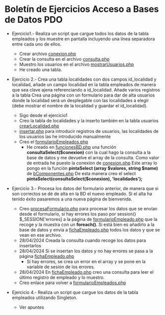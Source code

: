 # Boletín de Ejercicios Acceso a Bases de Datos PDO 

- Ejercicio1.- Realiza un script que cargue todos los datos de la tabla empleados y los muestre en pantalla incluyendo una línea separadora entre cada uno de ellos. 
    - Crear archivo [conexion.php](conexion.php)
    - Crear la consulta en el archivo [consulta.php](consulta.php)
    - Muestro los usuarios en el archivo [mostrarUsuarios.php](mostrarUsuarios.php) 
    - He creado una tabla.


- Ejercicio 2.- Crea una tabla localidades con dos campos id_localidad y localidad, añade un campo localidad en la tabla empleados de manera que sea clave ajena referenciando a id_localidad.  Añade varios registros a la tabla
Crea una página con un formulario para dar de alta usuarios donde la localidad será un desplegable con las localidades a elegir (debe mostrar el nombre de la localidad y guardar el id_localidad).
   - Sigo desde el ejercicio1 
   - Creo la tabla de localidades y la inserto también en la tabla usuarios [crearLocalidad.php](crearLocalidad.php)
   - [insertar.php](insertar.php) para introducir registros de usuarios, las localidades de los usuarios las he introducido manualmente
   - Creo el [formularioEmpleados.php](formularioEmpleado.php)
        - He creado en [funcionesBD.php](funcionesBD.php) una función **consultaSelect(\$conexion)** con la cual hago la consulta a la base de datos y me devuelve el array de la consulta. Como valor de entrada he puesto la conexion de <a href='conexion.php'> conexion.php</a>
        Este array lo pongo en la función **pintaSelect (array \$valores, string \$name)** de [bComponentes.php](libs/bComponentes.php)
        De esta manera creo el select **pintaSelect(consultaSelect($conexion), 'localidades');** 

- Ejercicio 3.- Procesa los datos del formulario anterior, de manera que si son correctos se dé de alta en la BD el nuevo empleado. Si el alta ha tenido éxito pasaremos a una nueva página de bienvenida.
   - Creo <a href="procesaFormulario.php">procesaFormulario.php</a> para procesar los datos que se envían desde el formulario, si hay errores los paso por session() $_SESSION['errores] a la página de [formularioEmpleado.php](formularioEmpleado.php) que la recoge y la muestra con un **foreach()**. 
   Si está bien es añadirlo a la base de datos y envia a [fichaEmpleado.php](fichaEmpleado.php)  todos los datos y que se vean en ese archivo.
    - 28/04/2024 Creada la consulta cuando recoge los datos para insertarlos
    - 28/04/2024 Si se insertan los datos y no hay errores se pasa a la página [fichaEmpleado.php](fichaEmpleado.php) 
        - Si hay errores, se crea un error en el array y se pone en la variable de sesión de los errores.
    - 28/04/2024 En [fichaEmpleado.php](fichaEmpleado.php) creo una consulta para leer el último registro de empleado y lo muestro.
    - Creo enlace para volver a [formularioEmpleados.php](formularioEmpleado.php)


- Ejercicio 4.- Realiza un script que cargue los datos de la tabla empleados utilizando Singleton.
    - Ver apuntes
